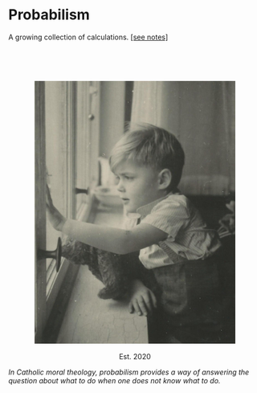 # Probabilism
A growing collection of calculations. <a href="notes/notes.pdf">[see notes]</a>

<br>
<br>
<br>
<p align="center">
<img src="img/KU-around-1948.jpg" width="400">
</p>

<p align="center">
Est. 2020
</p>

<i>In Catholic moral theology, probabilism provides a way of answering the question about what to do when one does not know what to do.</i>

